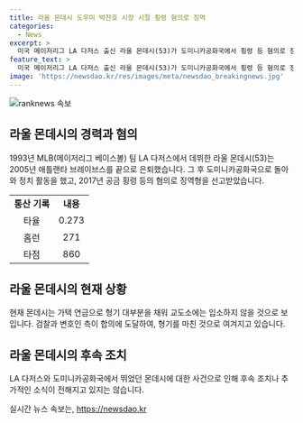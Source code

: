 ```yaml
---
title: 라울 몬데시 도우미 박찬호 시장 시절 횡령 혐의로 징역
categories:
  - News
excerpt: >
  미국 메이저리그 LA 다저스 출신 라울 몬데시(53)가 도미니카공화국에서 횡령 등 혐의로 징역 6년9개월과 벌금 3000만페소를 선고받았다. 그러나 가택 연금으로 대부분을 채워 교도소에는 입소하지 않을 전망이다. 이에 관련된 최대 일간지는 몬데시는 형기를 마쳤다고 전했으며, LA타임스는 라울 몬데시는 자유의 몸이 됐다고 보도했다. 몬데시는 현역 은퇴 후 정계에 진출했으나 여러 부패 사안으로 형량을 받게 되었다.
feature_text: >
  미국 메이저리그 LA 다저스 출신 라울 몬데시(53)가 도미니카공화국에서 횡령 등 혐의로 징역 6년9개월과 벌금 3000만페소를 선고받았다. 그러나 가택 연금으로 대부분을 채워 교도소에는 입소하지 않을 전망이다. 이에 관련된 최대 일간지는 몬데시는 형기를 마쳤다고 전했으며, LA타임스는 라울 몬데시는 자유의 몸이 됐다고 보도했다. 몬데시는 현역 은퇴 후 정계에 진출했으나 여러 부패 사안으로 형량을 받게 되었다.
image: 'https://newsdao.kr/res/images/meta/newsdao_breakingnews.jpg'
---
```


<p><img src="https://newsdao.kr/res/images/meta/newsdao_breakingnews.jpg" alt="ranknews 속보" /></p>

<h2 data-ke-size="size26">라울 몬데시의 경력과 혐의</h2>

<p data-ke-size="size16">1993년 MLB(메이저리그 베이스볼) 팀 LA 다저스에서 데뷔한 라울 몬데시(53)는 2005년 애틀랜타 브레이브스를 끝으로 은퇴했습니다. 그 후 도미니카공화국으로 돌아와 정치 활동을 했고, 2017년 공금 횡령 등의 혐의로 징역형을 선고받았습니다.</p>

<table>
  <tr>
    <td style="text-align: center; height: 17px;"><b>통산 기록</b></td>
    <td style="text-align: center; height: 17px;"><b>내용</b></td>
  </tr>
  <tr>
    <td style="text-align: center; height: 17px;">타율</td>
    <td style="text-align: center; height: 17px;">0.273</td>
  </tr>
  <tr>
    <td style="text-align: center; height: 17px;">홈런</td>
    <td style="text-align: center; height: 17px;">271</td>
  </tr>
  <tr>
    <td style="text-align: center; height: 17px;">타점</td>
    <td style="text-align: center; height: 17px;">860</td>
  </tr>
</table>

<h2 data-ke-size="size26">라울 몬데시의 현재 상황</h2>

<p data-ke-size="size16">현재 몬데시는 가택 연금으로 형기 대부분을 채워 교도소에는 입소하지 않을 것으로 보입니다. 검찰과 변호인 측이 합의에 도달하여, 형기를 마친 것으로 여겨지고 있습니다.</p>

<h2 data-ke-size="size26">라울 몬데시의 후속 조치</h2>

<p data-ke-size="size16">LA 다저스와 도미니카공화국에서 뛰었던 몬데시에 대한 사건으로 인해 후속 조치나 추가적인 소식이 전해지고 있지는 않습니다.</p>
실시간 뉴스 속보는, <a href="https://newsdao.kr" rel="dofollow">https://newsdao.kr</a>


